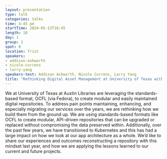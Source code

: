 ```yaml
---
layout: presentation
type: talk
categories: talks
time: 4:45 pm
startTime: 2024-05-13T16:45
length: 10
day: 1
group: 2
spot: 8
location: frist
speakers:
- addison-ashworth
- nicole-currens
- larry-yang
speakers-text: Addison Ashworth, Nicole Currens, Larry Yang
title: "Rethinking Digital Asset Management at University of Texas with OCFL in Fedora 6"
---
```

We at University of Texas at Austin Libraries are leveraging the standards-based format, OCFL (via Fedora), to create modular and easily maintained digital repositories. To address pain points maintaining, enhancing, and especially migrating our services over the years, we are rethinking how we build them from the ground up. We are using standards-based formats like OCFL to create modular, API-driven repositories that can be upgraded or replaced without compromising the data preserved within. Additionally, over the past few years, we have transitioned to Kubernetes and this has had a large impact on how we look at our app architecture as a whole. We’d like to share our experiences and outcomes reconstructing a repository with this mindset last year, and how we are applying the lessons learned to our current and future projects.
